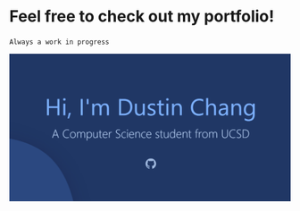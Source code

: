 # Feel free to check out my portfolio!

`Always a work in progress`

<div align="center">
	<img src="assets\images\OpenGraphImg.png" />
</div>

